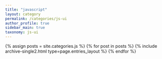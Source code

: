 ```yaml
---
title: "javascript"
layout: category
permalink: /categories/js-ui
author_profile: true
sidebar_main: true
taxonomy: js-ui
---
```


{% assign posts = site.categories.js %}
{% for post in posts %} {% include archive-single2.html type=page.entries_layout %} {% endfor %}

